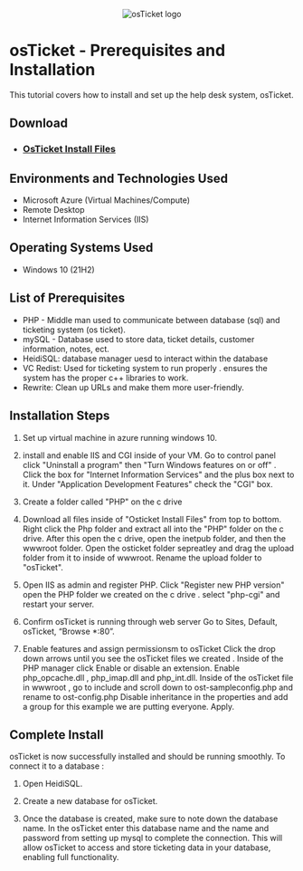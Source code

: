 <p align="center">
<img src="https://i.imgur.com/Clzj7Xs.png" alt="osTicket logo"/>
</p>

<h1>osTicket - Prerequisites and Installation</h1>
This tutorial covers how to install and set up the help desk system, osTicket.<br />


<h2>Download</h2>

- ### [OsTicket Install Files](https://drive.google.com/drive/u/0/folders/1zBOeA_lLiIJAMPvdahCGLg9wJqVeznbu)

<h2>Environments and Technologies Used</h2>

- Microsoft Azure (Virtual Machines/Compute)
- Remote Desktop
- Internet Information Services (IIS)

<h2>Operating Systems Used </h2>

- Windows 10</b> (21H2)

<h2>List of Prerequisites</h2>

- PHP - Middle man used to communicate between database (sql) and ticketing system (os ticket).
- mySQL - Database used to store data, ticket details, customer information, notes, ect.
- HeidiSQL: database manager uesd to interact within the database
- VC Redist: Used for ticketing system to run properly . ensures the system has the proper c++ libraries to work.
- Rewrite: Clean up URLs and make them more user-friendly. 


<h2>Installation Steps</h2>

<p>
    
1. Set up virtual machine in azure running windows 10.

2.  install and enable IIS and CGI inside of your VM.
    Go to control panel click "Uninstall a program" then "Turn Windows features on or off" . Click the box for "Internet Information Services" and the plus box next to it. Under "Application Development Features" check the "CGI" box.

3. Create a folder called "PHP" on the c drive

4. Download all files inside of "Osticket Install Files" from top to bottom.
    Right click the Php folder and extract all into the "PHP" folder on the c drive. After this open the c drive, open the inetpub folder, and then the wwwroot folder. Open the osticket folder sepreatley and drag the upload folder from it to inside of wwwroot. Rename the upload folder to "osTicket".

5. Open IIS as admin and register PHP.
    Click "Register new PHP version" open the PHP folder we created on the c drive . select "php-cgi" and  restart your server.

6. Confirm osTicket is running through web server
   Go to Sites, Default, osTicket, “Browse *:80”.

7. Enable features and assign permissionsm to osTicket
    Click the drop down arrows until you see the osTicket files we created . Inside of the PHP manager click Enable or disable an extension. Enable php_opcache.dll , php_imap.dll and php_int.dll.
    Inside of the osTicket file in wwwroot , go to include and scroll down to ost-sampleconfig.php and rename to ost-config.php
    Disable inheritance in the properties and add a group for this example we are putting everyone. Apply.


<h2>Complete Install</h2>


osTicket is now successfully installed and should be running smoothly. To connect it to a database :

1. Open HeidiSQL.
   
2. Create a new database for osTicket.

3. Once the database is created, make sure to note down the database name.
In the osTicket enter this database name and the name and password from setting up mysql to complete the connection.
This will allow osTicket to access and store ticketing data in your database, enabling full functionality.
